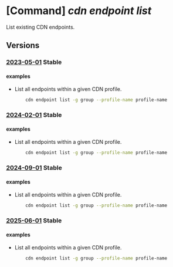 # [Command] _cdn endpoint list_

List existing CDN endpoints.

## Versions

### [2023-05-01](/Resources/mgmt-plane/L3N1YnNjcmlwdGlvbnMve30vcmVzb3VyY2Vncm91cHMve30vcHJvdmlkZXJzL21pY3Jvc29mdC5jZG4vcHJvZmlsZXMve30vZW5kcG9pbnRz/2023-05-01.xml) **Stable**

<!-- mgmt-plane /subscriptions/{}/resourcegroups/{}/providers/microsoft.cdn/profiles/{}/endpoints 2023-05-01 -->

#### examples

- List all endpoints within a given CDN profile.
    ```bash
        cdn endpoint list -g group --profile-name profile-name
    ```

### [2024-02-01](/Resources/mgmt-plane/L3N1YnNjcmlwdGlvbnMve30vcmVzb3VyY2Vncm91cHMve30vcHJvdmlkZXJzL21pY3Jvc29mdC5jZG4vcHJvZmlsZXMve30vZW5kcG9pbnRz/2024-02-01.xml) **Stable**

<!-- mgmt-plane /subscriptions/{}/resourcegroups/{}/providers/microsoft.cdn/profiles/{}/endpoints 2024-02-01 -->

#### examples

- List all endpoints within a given CDN profile.
    ```bash
        cdn endpoint list -g group --profile-name profile-name
    ```

### [2024-09-01](/Resources/mgmt-plane/L3N1YnNjcmlwdGlvbnMve30vcmVzb3VyY2Vncm91cHMve30vcHJvdmlkZXJzL21pY3Jvc29mdC5jZG4vcHJvZmlsZXMve30vZW5kcG9pbnRz/2024-09-01.xml) **Stable**

<!-- mgmt-plane /subscriptions/{}/resourcegroups/{}/providers/microsoft.cdn/profiles/{}/endpoints 2024-09-01 -->

#### examples

- List all endpoints within a given CDN profile.
    ```bash
        cdn endpoint list -g group --profile-name profile-name
    ```

### [2025-06-01](/Resources/mgmt-plane/L3N1YnNjcmlwdGlvbnMve30vcmVzb3VyY2Vncm91cHMve30vcHJvdmlkZXJzL21pY3Jvc29mdC5jZG4vcHJvZmlsZXMve30vZW5kcG9pbnRz/2025-06-01.xml) **Stable**

<!-- mgmt-plane /subscriptions/{}/resourcegroups/{}/providers/microsoft.cdn/profiles/{}/endpoints 2025-06-01 -->

#### examples

- List all endpoints within a given CDN profile.
    ```bash
        cdn endpoint list -g group --profile-name profile-name
    ```
